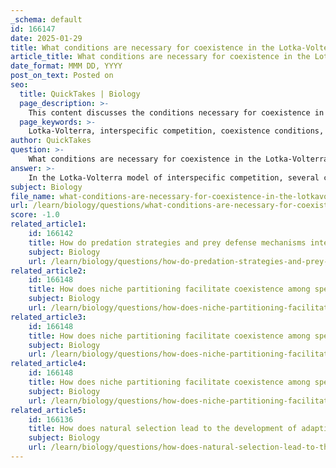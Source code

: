 ```yaml
---
_schema: default
id: 166147
date: 2025-01-29
title: What conditions are necessary for coexistence in the Lotka-Volterra model of interspecific competition?
article_title: What conditions are necessary for coexistence in the Lotka-Volterra model of interspecific competition?
date_format: MMM DD, YYYY
post_on_text: Posted on
seo:
  title: QuickTakes | Biology
  page_description: >-
    This content discusses the conditions necessary for coexistence in the Lotka-Volterra model of interspecific competition, highlighting niche differentiation, competition coefficients, zero net growth isoclines, stable equilibrium, carrying capacity, and resource availability.
  page_keywords: >-
    Lotka-Volterra, interspecific competition, coexistence conditions, niche differentiation, competition coefficients, zero net growth isoclines, stable equilibrium, carrying capacity, resource availability
author: QuickTakes
question: >-
    What conditions are necessary for coexistence in the Lotka-Volterra model of interspecific competition?
answer: >-
    In the Lotka-Volterra model of interspecific competition, several conditions are necessary for the coexistence of two competing species. These conditions are primarily derived from the dynamics of population growth and resource utilization as described by the model. Here are the key conditions:\n\n1. **Niche Differentiation**: For two species to coexist, they must utilize resources in different ways or at different times, which reduces direct competition. This differentiation allows both species to exploit the available resources without completely outcompeting one another.\n\n2. **Competition Coefficients**: The Lotka-Volterra model incorporates competition coefficients that quantify the effect of one species on the growth of another. For coexistence to occur, the competition coefficients must be such that the impact of each species on the other is not too strong. Specifically, the competition coefficient of species 1 on species 2 ($\alpha_{12}$) and the coefficient of species 2 on species 1 ($\alpha_{21}$) must satisfy certain inequalities that allow both populations to maintain positive growth rates.\n\n3. **Zero Net Growth Isoclines (ZNGI)**: The ZNGIs represent the combinations of population sizes at which each species' population growth rate is zero. For coexistence, the ZNGIs of the two species must intersect in a way that allows both populations to stabilize at a point where neither species drives the other to extinction. This typically occurs when the isoclines are not parallel and intersect at a stable equilibrium point.\n\n4. **Stable Equilibrium**: The equilibrium point where both species can coexist must be stable. This means that if the populations are perturbed slightly, they will return to this equilibrium rather than diverging away from it. Stability can be analyzed using phase diagrams, where the dynamics of the populations are visualized.\n\n5. **Carrying Capacity**: Each species must have a carrying capacity that allows for the maintenance of its population size in the presence of the other species. If one species has a significantly higher carrying capacity than the other, it may outcompete the other species, leading to exclusion.\n\n6. **Resource Availability**: There must be sufficient resources available to support both populations. If resources are too limited, one species may outcompete the other, leading to competitive exclusion.\n\nIn summary, the coexistence of species in the Lotka-Volterra model requires a balance of resource utilization, appropriate competition coefficients, stable equilibrium points, and sufficient resource availability. These factors collectively influence the dynamics of interspecific competition and the potential for species to coexist in a shared environment.
subject: Biology
file_name: what-conditions-are-necessary-for-coexistence-in-the-lotkavolterra-model-of-interspecific-competition.md
url: /learn/biology/questions/what-conditions-are-necessary-for-coexistence-in-the-lotkavolterra-model-of-interspecific-competition
score: -1.0
related_article1:
    id: 166142
    title: How do predation strategies and prey defense mechanisms interact in predator-prey dynamics?
    subject: Biology
    url: /learn/biology/questions/how-do-predation-strategies-and-prey-defense-mechanisms-interact-in-predatorprey-dynamics
related_article2:
    id: 166148
    title: How does niche partitioning facilitate coexistence among species?
    subject: Biology
    url: /learn/biology/questions/how-does-niche-partitioning-facilitate-coexistence-among-species
related_article3:
    id: 166148
    title: How does niche partitioning facilitate coexistence among species?
    subject: Biology
    url: /learn/biology/questions/how-does-niche-partitioning-facilitate-coexistence-among-species
related_article4:
    id: 166148
    title: How does niche partitioning facilitate coexistence among species?
    subject: Biology
    url: /learn/biology/questions/how-does-niche-partitioning-facilitate-coexistence-among-species
related_article5:
    id: 166136
    title: How does natural selection lead to the development of adaptive traits?
    subject: Biology
    url: /learn/biology/questions/how-does-natural-selection-lead-to-the-development-of-adaptive-traits
---
```


&nbsp;